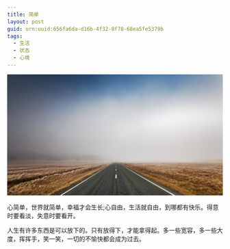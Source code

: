 ```yaml
---
title: 简单
layout: post
guid: urn:uuid:656fa6da-d16b-4f32-8f78-68ea5fe5379b
tags:
  - 生活
  - 状态
  - 心境
---
```


[![](/media/files/2020/03/29/jd.png)](https://bolg-1257385283.cos.ap-chengdu.myqcloud.com/2020/03/29/jd.png)

心简单，世界就简单，幸福才会生长;心自由，生活就自由，到哪都有快乐。得意时要看淡，失意时要看开。

人生有许多东西是可以放下的。只有放得下，才能拿得起。多一些宽容，多一些大度，挥挥手，笑一笑，一切的不愉快都会成为过去。